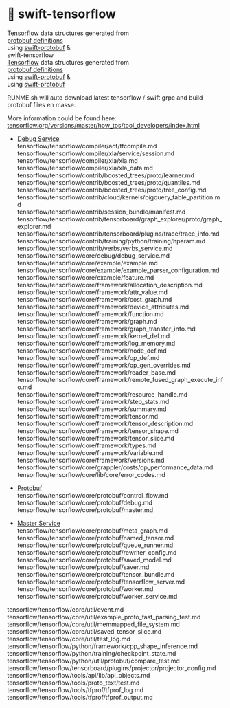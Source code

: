 #  🚀 swift-tensorflow    
[Tensorflow](https://www.tensorflow.org) data structures generated from   
[protobuf definitions](https://github.com/tensorflow/tensorflow/tree/master/tensorflow/core/framework)  
 using [swift-protobuf](https://github.com/apple/swift-protobuf) &    
 swift-tensorflow    
[Tensorflow](https://www.tensorflow.org) data structures generated from   
[protobuf definitions](https://github.com/tensorflow/tensorflow/tree/master/tensorflow/core/framework)  
 using [swift-protobuf](https://github.com/apple/swift-protobuf) &    
 using [swift-protobuf](https://github.com/grpc/grpc-swift)   


RUNME.sh will auto download latest tensorflow / swift grpc and build protobuf files en masse. 










More information could be found here: [tensorflow.org/versions/master/how_tos/tool_developers/index.html](https://www.tensorflow.org/versions/master/how_tos/tool_developers/index.html)


* [Debug Service](tensorflow/tensorflow/core/debug/debug_service.md)   
tensorflow/tensorflow/compiler/aot/tfcompile.md    
tensorflow/tensorflow/compiler/xla/service/session.md    
tensorflow/tensorflow/compiler/xla/xla.md     
tensorflow/tensorflow/compiler/xla/xla_data.md     
tensorflow/tensorflow/contrib/boosted_trees/proto/learner.md     
tensorflow/tensorflow/contrib/boosted_trees/proto/quantiles.md     
tensorflow/tensorflow/contrib/boosted_trees/proto/tree_config.md     
tensorflow/tensorflow/contrib/cloud/kernels/bigquery_table_partition.md     
tensorflow/tensorflow/contrib/session_bundle/manifest.md     
tensorflow/tensorflow/contrib/tensorboard/graph_explorer/proto/graph_explorer.md     
tensorflow/tensorflow/contrib/tensorboard/plugins/trace/trace_info.md     
tensorflow/tensorflow/contrib/training/python/training/hparam.md     
tensorflow/tensorflow/contrib/verbs/verbs_service.md     
tensorflow/tensorflow/core/debug/debug_service.md     
tensorflow/tensorflow/core/example/example.md     
tensorflow/tensorflow/core/example/example_parser_configuration.md     
tensorflow/tensorflow/core/example/feature.md     
tensorflow/tensorflow/core/framework/allocation_description.md     
tensorflow/tensorflow/core/framework/attr_value.md     
tensorflow/tensorflow/core/framework/cost_graph.md     
tensorflow/tensorflow/core/framework/device_attributes.md     
tensorflow/tensorflow/core/framework/function.md     
tensorflow/tensorflow/core/framework/graph.md     
tensorflow/tensorflow/core/framework/graph_transfer_info.md     
tensorflow/tensorflow/core/framework/kernel_def.md     
tensorflow/tensorflow/core/framework/log_memory.md     
tensorflow/tensorflow/core/framework/node_def.md     
tensorflow/tensorflow/core/framework/op_def.md     
tensorflow/tensorflow/core/framework/op_gen_overrides.md     
tensorflow/tensorflow/core/framework/reader_base.md     
tensorflow/tensorflow/core/framework/remote_fused_graph_execute_info.md     
tensorflow/tensorflow/core/framework/resource_handle.md     
tensorflow/tensorflow/core/framework/step_stats.md     
tensorflow/tensorflow/core/framework/summary.md     
tensorflow/tensorflow/core/framework/tensor.md     
tensorflow/tensorflow/core/framework/tensor_description.md     
tensorflow/tensorflow/core/framework/tensor_shape.md     
tensorflow/tensorflow/core/framework/tensor_slice.md     
tensorflow/tensorflow/core/framework/types.md     
tensorflow/tensorflow/core/framework/variable.md     
tensorflow/tensorflow/core/framework/versions.md     
tensorflow/tensorflow/core/grappler/costs/op_performance_data.md     
tensorflow/tensorflow/core/lib/core/error_codes.md     


* [Protobuf](tensorflow/tensorflow/core/protobuf/config.md)     
tensorflow/tensorflow/core/protobuf/control_flow.md     
tensorflow/tensorflow/core/protobuf/debug.md     
tensorflow/tensorflow/core/protobuf/master.md     
* [Master Service](tensorflow/tensorflow/core/protobuf/master_service.md)     
tensorflow/tensorflow/core/protobuf/meta_graph.md     
tensorflow/tensorflow/core/protobuf/named_tensor.md     
tensorflow/tensorflow/core/protobuf/queue_runner.md     
tensorflow/tensorflow/core/protobuf/rewriter_config.md     
tensorflow/tensorflow/core/protobuf/saved_model.md     
tensorflow/tensorflow/core/protobuf/saver.md     
tensorflow/tensorflow/core/protobuf/tensor_bundle.md     
tensorflow/tensorflow/core/protobuf/tensorflow_server.md     
tensorflow/tensorflow/core/protobuf/worker.md     
tensorflow/tensorflow/core/protobuf/worker_service.md     
     
     
tensorflow/tensorflow/core/util/event.md     
tensorflow/tensorflow/core/util/example_proto_fast_parsing_test.md     
tensorflow/tensorflow/core/util/memmapped_file_system.md     
tensorflow/tensorflow/core/util/saved_tensor_slice.md     
tensorflow/tensorflow/core/util/test_log.md     
tensorflow/tensorflow/python/framework/cpp_shape_inference.md     
tensorflow/tensorflow/python/training/checkpoint_state.md     
tensorflow/tensorflow/python/util/protobuf/compare_test.md     
tensorflow/tensorflow/tensorboard/plugins/projector/projector_config.md     
tensorflow/tensorflow/tools/api/lib/api_objects.md     
tensorflow/tensorflow/tools/proto_text/test.md     
tensorflow/tensorflow/tools/tfprof/tfprof_log.md     
tensorflow/tensorflow/tools/tfprof/tfprof_output.md     